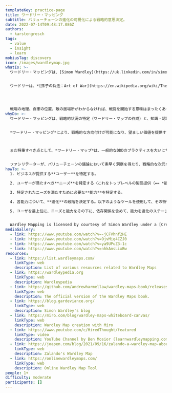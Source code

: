 ```yaml
---
templateKey: practice-page
title: ワードリー・マッピング
subtitle: バリューチェーンの進化の可視化による戦略的意思決定。
date: 2022-07-14T09:48:17.086Z
authors:
  - karstengresch
tags:
  - value
  - insight
  - learn
mobiusTag: discovery
icon: /images/wardleymap.jpg
whatIs: >-
  ワードリー・マッピングは、[Simon Wardley](https://uk.linkedin.com/in/simonwardley) により2005年に考案されたプラクティスのフレームワークです。


  ワードリーは、*[孫子の兵法：Art of War](https://en.wikipedia.org/wiki/The_Art_of_War)* や歴史的な戦場での地理的地図の使用からヒントを得て、ビジネスにおける戦略的方向付けのパラダイムとして地理的地図を使用し、「地形的インテリジェンス（topographical intelligence）」を獲得しました。
  



  戦場の地理、自軍の位置、敵の居場所がわからなければ、戦闘を開始する意味はまったくありません。言い換えると、ビジネスを始めたり、運営したりすることです。
whyDo: >-
  ワードリー・マッピングは、戦略的状況の特定（ワードリー・マップの作成）と、知識・認識主導の意思決定とコラボレーションを導き出すのに役立ちます。


  *ワードリー・マッピング*により、戦略的な方向付けが可能になり、望ましい価値を提供するために何をすべきかについて明確な洞察をもたらし、未知数を特定し、優先順位をつけることができます。



  また特筆すべき点として、*ワードリー・マップ*は、一般的なDDDのプラクティスを大いにサポートします。 


  ファシリテーターが、バリューチェーンの議論において素早く洞察を得たり、戦略的な次元を加えたりするためのアドホックなツールとして使うことができます。
howTo: >-
  1. ビジネスが提供する**ユーザー**を特定する。

  2. ユーザーが満たすべき**ニーズ**を特定する（これをトップレベルの製品提供（== *能力*）と考える）。

  3. 特定されたニーズを満たすために必要な**能力**を特定する。

  4. 各能力について、**進化**の段階を決定する。以下のようなツールを使用して、その特性を評価します（判断が難しい場合は、能力を複数の小さな能力に分解してみてください）。

  5. ユーザを最上位に、ニーズと能力をその下に、依存関係を含めて、能力を進化のステージI、II、III、またはIVに配置して、完全なバリューチェーンを描く。


  Wardley Mapping is licensed by courtesy of Simon Wardley under a [Creative Commons Attribution-ShareAlike 4.0](https://creativecommons.org/licenses/by-sa/4.0/legalcode) license.
mediaGallery:
  - link: https://www.youtube.com/watch?v=-jCFVhnf2HE
  - link: https://www.youtube.com/watch?v=9jvMiq4CZJ0
  - link: https://www.youtube.com/watch?v=ya9UPuZ3-1c
  - link: https://www.youtube.com/watch?v=nhkAnsLixBw
resources:
  - link: https://list.wardleymaps.com/
    linkType: web
    description: List of various resources related to Wardley Maps
  - link: https://wardleypedia.org
    linkType: web
    description: Wardleypedia
  - link: https://github.com/andrewharmellaw/wardley-maps-book/releases
    linkType: web
    description: The official version of the Wardley Maps book.
  - link: https://blog.gardeviance.org/
    linkType: web
    description: Simon Wardley's blog
  - link: https://miro.com/blog/wardley-maps-whiteboard-canvas/
    linkType: web
    description: Wardley Map creation with Miro
  - link: https://www.youtube.com/c/HiredThought/featured
    linkType: video
    description: YouTube Channel by Ben Mosior (learnwardleymapping.com) on Wardley Mapping
  - link: https://joapen.com/blog/2021/09/16/zalando-a-wardley-map-about-how-they-play-the-game/
    linkType: web
    description: Zalando's Wardley Map
  - link: https://onlinewardleymaps.com/
    linkType: web
    description: Online Wardley Map Tool
people: 1+
difficulty: moderate
participants: []
---
```

